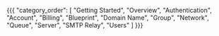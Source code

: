 {{{
  "category_order": [
    "Getting Started",
    "Overview",
    "Authentication",
    "Account",
    "Billing",
    "Blueprint",
    "Domain Name",
    "Group",
    "Network",
    "Queue",
    "Server",
    "SMTP Relay",
    "Users"
  ] 
}}}
